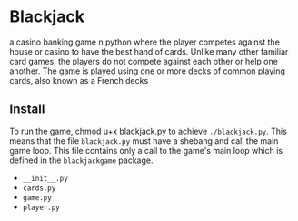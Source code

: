 # Blackjack

a casino banking game n python where the player competes against the house or casino to have the best hand of cards. Unlike many other familiar card games, the players do not compete against each other or help one another. The game is played using one or more decks of common playing cards, also known as a French decks

## Install

To run the game, chmod u+x blackjack.py to achieve `./blackjack.py`. This means that the file `blackjack.py` must have a shebang and call the main game loop. This file contains only a call to the game's main loop which is defined in the `blackjackgame` package.

- `__init__.py`
- `cards.py`
- `game.py`
- `player.py`
